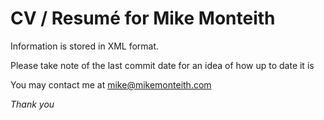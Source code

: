CV / Resum&eacute; for Mike Monteith
==================================

Information is stored in XML format.

Please take note of the last commit date for an idea of how up to date it is

You may contact me at mike@mikemonteith.com

_Thank you_
